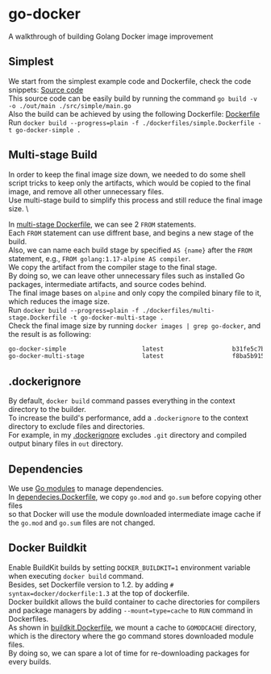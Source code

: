 # go-docker

A walkthrough of building Golang Docker image improvement

## Simplest

We start from the simplest example code and Dockerfile, check the code snippets: [Source code](./simple/main.go) \
This source code can be easily build by running the command `go build -v -o ./out/main ./src/simple/main.go` \
Also the build can be achieved by using the following Dockerfile: [Dockerfile](./dockerfiles/simple.Dockerfile) \
Run `docker build --progress=plain -f ./dockerfiles/simple.Dockerfile -t go-docker-simple .`

## Multi-stage Build

In order to keep the final image size down, we needed to do some shell script tricks to keep only the artifacts, which would be copied to the final image, and remove all other unnecessary files. \
Use multi-stage build to simplify this process and still reduce the final image size. \

In [multi-stage Dockerfile](./dockerfiles/multi-stage.Dockerfile), we can see 2 `FROM` statements. \
Each `FROM` statement can use diffrent base, and begins a new stage of the build. \
Also, we can name each build stage by specified `AS {name}` after the `FROM` statement, e.g., `FROM golang:1.17-alpine AS compiler`. \
We copy the artifact from the compiler stage to the final stage. \
By doing so, we can leave other unnecessary files such as installed Go packages, intermediate artifacts, and source codes behind. \
The final image bases on `alpine` and only copy the compiled binary file to it, which reduces the image size. \
Run `docker build --progress=plain -f ./dockerfiles/multi-stage.Dockerfile -t go-docker-multi-stage .` \
Check the final image size by running `docker images | grep go-docker`, and the result is as following:

```sh
go-docker-simple                     latest                   b31fe5c7bca1   54 seconds ago      317MB
go-docker-multi-stage                latest                   f8ba5b915c94   About an hour ago   7.35MB
```

## .dockerignore

By default, `docker build` command passes everything in the context directory to the builder. \
To increase the build's performance, add a `.dockerignore` to the context directory to exclude files and directories. \
For example, in my [.dockerignore](./dockerignore) excludes `.git` directory and compiled output binary files in `out` directory.

## Dependencies

We use [Go modules](https://go.dev/blog/using-go-modules) to manage dependencies. \
In [dependecies.Dockerfile](./dockerfiles/dependecies.Dockerfile), we copy `go.mod` and `go.sum` before copying other files \
so that Docker will use the module downloaded intermediate image cache if the `go.mod` and `go.sum` files are not changed.

## Docker Buildkit

Enable BuildKit builds by setting `DOCKER_BUILDKIT=1` environment variable when executing `docker build` command. \
Besides, set Dockerfile version to 1.2. by adding `# syntax=docker/dockerfile:1.3` at the top of dockerfile. \
Docker buildkit allows the build container to cache directories for compilers and package managers by adding `--mount=type=cache` to `RUN` command in Dockerfiles. \
As shown in [buildkit.Dockerfile](./dockerfiles/buildkit.Dockerfile), we mount a cache to `GOMODCACHE` directory, which is the directory where the go command stores downloaded module files. \
By doing so, we can spare a lot of time for re-downloading packages for every builds.
